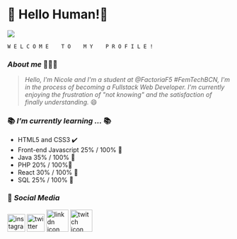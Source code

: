 # 👋 Hello Human!👾


![](https://i.imgur.com/zGz6Djz.gif)

    W E L C O M E    T O    M Y    P R O F I L E !   
### *About me* 👩🏻‍💻
> *Hello, I'm Nicole and I'm a student at @FactoriaF5 #FemTechBCN, I'm in the process of becoming a Fullstack Web Developer. I'm currently enjoying the frustration of "not knowing" and the satisfaction of finally understanding.* 😄

### 📚 *I’m currently learning ...* 📚
-  HTML5 and CSS3 ✔️
- Front-end Javascript 25% / 100% 📝️ 
- Java 35% / 100% 📝️
- PHP 20% / 100%📝
- React 30% / 100% 📝
- SQL 25% / 100% 📝

### 📱 *Social Media*
<a href="https://instagram.com/maviem13" target="_blank"> <img src="https://i.imgur.com/srDXF9b.png"
alt="instagram icn" height="40" width="40"/></a>
<a href="https://twitter.com/MarvieNicole2/" target="_blank"><img src="https://i.imgur.com/ImIuJoi.png"
alt="twitter icn" height="40" width="40"/></a>
<a href="https://www.linkedin.com/in/marvie-nicole-uy-281b65171/"  target="_blank"><img src="https://i.imgur.com/bPt2pH3.png"
alt="linkdn icon" height="50" width="50"/></a>
<a href="https://www.twitch.tv/mabi_sama"  target="_blank"> <img src="https://i.imgur.com/gBUbxTM.png"
alt="twitch icon" height="50" width="50"/></a>

     

